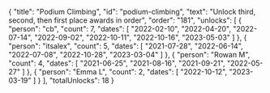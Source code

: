 {
  "title": "Podium Climbing",
  "id": "podium-climbing",
  "text": "Unlock third, second, then first place awards in order",
  "order": "181",
  "unlocks": [
    {
      "person": "cb",
      "count": 7,
      "dates": [
        "2022-02-10",
        "2022-04-20",
        "2022-07-14",
        "2022-09-02",
        "2022-10-11",
        "2022-10-16",
        "2023-05-03"
      ]
    },
    {
      "person": "itsalex",
      "count": 5,
      "dates": [
        "2021-07-28",
        "2022-06-14",
        "2022-07-08",
        "2022-10-28",
        "2023-03-04"
      ]
    },
    {
      "person": "Rowan M",
      "count": 4,
      "dates": [
        "2021-06-25",
        "2021-08-16",
        "2021-09-21",
        "2022-05-27"
      ]
    },
    {
      "person": "Emma L",
      "count": 2,
      "dates": [
        "2022-10-12",
        "2023-03-19"
      ]
    }
  ],
  "totalUnlocks": 18
}